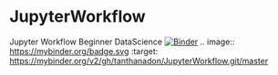 # JupyterWorkflow
Jupyter Workflow Beginner DataScience
[![Binder](https://mybinder.org/badge.svg)](https://mybinder.org/v2/gh/tanthanadon/JupyterWorkflow.git/master)
.. image:: https://mybinder.org/badge.svg :target: https://mybinder.org/v2/gh/tanthanadon/JupyterWorkflow.git/master
